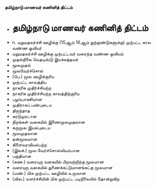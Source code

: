 **தமிழ்நாடு மாணவர் கணினித் திட்டம்**
- # தமிழ்நாடு மாணவர் கணினித் திட்டம்
- n. மறுமதலர்ச்சி ஊழிக்கு (15ஆம் 16ஆம் நுற்றாண்டுகளுக்கு) முற்பட்ட கால வண்ண ஓவியர்
- மறுமதலர்ச்சி ஊழிக்கு முற்பட்டவர் வரைந்த வண்ண ஓவியம்
- முதல்நிலை மெதடிஸ்டு இயக்கத்தவர்
- மூலமுதல்
- மூலவேர்ச்சொல்
- (பெ.) மூல ஊழிக்குரிய
- முற்பட்ட காலத்திய
- நாகரிக முதிர்ச்சியற்ற
- நாகரிக முதிர்ச்சியற்ற காலத்திற்குரிய
- பழம்பாணியான
- முதிராகப் பண்புடைய
- திருந்தாத
- கரடுமுரடான
- நிறங்கள் வகையில் இணைமூலமுதலான
- கருமூல இயல்புடைய
- மூலமுதலான
- தன்மூலமான
- கிளைவரவியல்பற்ற
- (இலக்.) மூல வேர்ச்சொல்லியம்பான
- பகுதியான
- (கண.) வரையுரு வகையில் பிறவற்றிற்கு மூலமான
- வரையுரு வகையில் துணைக்கட்டுமானங்கட்கு மூலமான
- (மண்.) மிக முற்பட்ட ஊழியில் உருவான
- (வில.) வளர்ச்சியின் மிக முற்பட்ட படிநிலையில் தோன்றுகிற.

